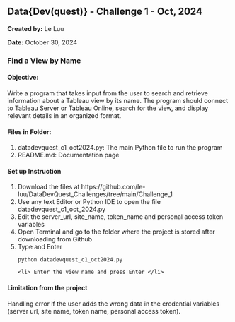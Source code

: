 ## Data{Dev(quest)} - Challenge 1 - Oct, 2024

**Created by:** Le Luu

**Date:** October 30, 2024

### Find a View by Name

#### Objective:
Write a program that takes input from the user to search and retrieve information about a Tableau view by its name. The program should connect to Tableau Server or Tableau Online, search for the view, and display relevant details in an organized format.

#### Files in Folder:

1. datadevquest_c1_oct2024.py: The main Python file to run the program
2. README.md: Documentation page 

#### Set up Instruction
<ol>
    <li> Download the files at https://github.com/le-luu/DataDevQuest_Challenges/tree/main/Challenge_1 </li> 
    <li> Use any text Editor or Python IDE to open the file datadevquest_c1_oct_2024.py </li>
    <li> Edit the server_url, site_name, token_name and personal access token variables </li>
    <li> Open Terminal and go to the folder where the project is stored after downloading from Github </li>
    <li> Type and Enter </li>
    
    python datadevquest_c1_oct2024.py
   
    <li> Enter the view name and press Enter </li>
</ol>

#### Limitation from the project
Handling error if the user adds the wrong data in the credential variables (server url, site name, token name, personal access token).
